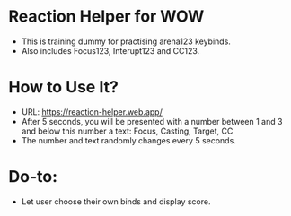 # Reaction Helper for WOW
* This is training dummy for practising arena123 keybinds. 
* Also includes Focus123, Interupt123 and CC123.

# How to Use It?
* URL: https://reaction-helper.web.app/
* After 5 seconds, you will be presented with a number between 1 and 3 and below this number a text: Focus, Casting, Target, CC
* The number and text randomly changes every 5 seconds. 

# Do-to:
* Let user choose their own binds and display score.
